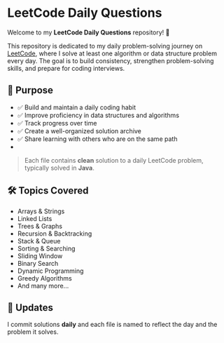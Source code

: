 # LeetCode Daily Questions

Welcome to my **LeetCode Daily Questions** repository! 🚀

This repository is dedicated to my daily problem-solving journey on [LeetCode](https://leetcode.com/), where I solve at least one algorithm or data structure problem every day. The goal is to build consistency, strengthen problem-solving skills, and prepare for coding interviews.

## 📌 Purpose

- ✅ Build and maintain a daily coding habit  
- ✅ Improve proficiency in data structures and algorithms  
- ✅ Track progress over time  
- ✅ Create a well-organized solution archive  
- ✅ Share learning with others who are on the same path
- 
> Each file contains  **clean** solution to a daily LeetCode problem, typically solved in **Java**.

## 🛠️ Topics Covered

- Arrays & Strings
- Linked Lists
- Trees & Graphs
- Recursion & Backtracking
- Stack & Queue
- Sorting & Searching
- Sliding Window
- Binary Search
- Dynamic Programming
- Greedy Algorithms
- And many more...

## 📅 Updates

I commit solutions **daily** and each file is named to reflect the day and the problem it solves.

